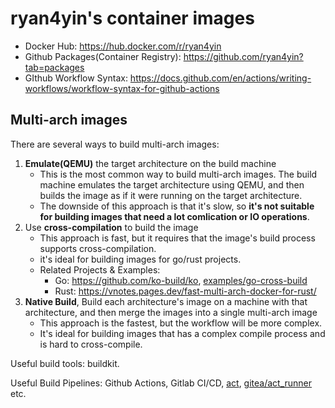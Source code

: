# ryan4yin's container images

- Docker Hub: <https://hub.docker.com/r/ryan4yin>
- Github Packages(Container Registry): <https://github.com/ryan4yin?tab=packages>
- GIthub Workflow Syntax:
  <https://docs.github.com/en/actions/writing-workflows/workflow-syntax-for-github-actions>

## Multi-arch images

There are several ways to build multi-arch images:

1. **Emulate(QEMU)** the target architecture on the build machine
   - This is the most common way to build multi-arch images. The build machine emulates
     the target architecture using QEMU, and then builds the image as if it were running
     on the target architecture.
   - The downside of this approach is that it's slow, so **it's not suitable for building
     images that need a lot comlication or IO operations**.
2. Use **cross-compilation** to build the image
   - This approach is fast, but it requires that the image's build process supports
     cross-compilation.
   - it's ideal for building images for go/rust projects.
   - Related Projects & Examples:
     - Go: <https://github.com/ko-build/ko>,
       [examples/go-cross-build](./examples/go-cross-build/Dockerfile)
     - Rust: <https://vnotes.pages.dev/fast-multi-arch-docker-for-rust/>
3. **Native Build**, Build each architecture's image on a machine with that architecture,
   and then merge the images into a single multi-arch image
   - This approach is the fastest, but the workflow will be more complex.
   - It's ideal for building images that has a complex compile process and is hard to
     cross-compile.

Useful build tools: buildkit.

Useful Build Pipelines: Github Actions, Gitlab CI/CD,
[act](https://github.com/nektos/act),
[gitea/act_runner](https://gitea.com/gitea/act_runner) etc.
